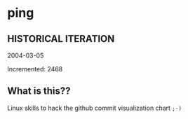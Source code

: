 # ping

## HISTORICAL ITERATION
2004-03-05

Incremented: 2468

## What is this?? 
Linux skills to hack the github commit visualization chart `;-)`
